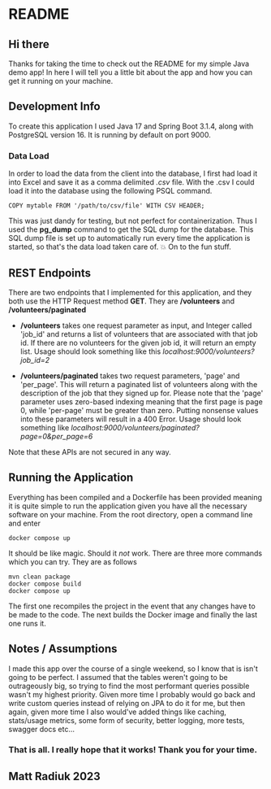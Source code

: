 # README

## Hi there
Thanks for taking the time to check out the README for my simple Java demo app! In here I will tell you a little bit about the app and how you can get it running on your machine. 

## Development Info

To create this application I used Java 17 and Spring Boot 3.1.4, along with PostgreSQL version 16. It is running by default on port 9000.

### Data Load

In order to load the data from the client into the database, I first had load it into Excel and save it as a comma delimited *.csv* file. With the .csv I could load it into the database using the following PSQL command.
```
COPY mytable FROM '/path/to/csv/file' WITH CSV HEADER;
```
This was just dandy for testing, but not perfect for containerization. Thus I used the **pg_dump** command to get the SQL dump for the database. This SQL dump file is set up to automatically run every time the application is started, so that's the data load taken care of. 💥 On to the fun stuff.

## REST Endpoints

There are two endpoints that I implemented for this application, and they both use the HTTP Request method **GET**. They are **/volunteers** and **/volunteers/paginated**
* **/volunteers** takes one request parameter as input, and Integer called 'job_id' and returns a list of volunteers that are associated with that job id. If there are no volunteers for the given job id, it will return an empty list. Usage should look something like this *localhost:9000/volunteers?job_id=2*

* **/volunteers/paginated** takes two request parameters, 'page' and 'per_page'. This will return a paginated list of volunteers along with the description of the job that they signed up for. Please note that the 'page' parameter uses zero-based indexing meaning that the first page is page 0, while 'per-page' must be greater than zero. Putting nonsense values into these parameters will result in a 400 Error. Usage should look something like *localhost:9000/volunteers/paginated?page=0&per_page=6*

Note that these APIs are not secured in any way. 

## Running the Application

Everything has been compiled and a Dockerfile has been provided meaning it is quite simple to run the application given you have all the necessary software on your machine. From the root directory, open a command line and enter 
```
docker compose up
```
It should be like magic. Should it *not* work. There are three more commands which you can try. They are as follows
```
mvn clean package
docker compose build
docker compose up
```
The first one recompiles the project in the event that any changes have to be made to the code. The next builds the Docker image and finally the last one runs it.  


## Notes / Assumptions

I made this app over the course of a single weekend, so I know that is isn't going to be perfect. I assumed that the tables weren't going to be outrageously big, so trying to find the most performant queries possible wasn't my highest priority. Given more time I probably would go back and write custom queries instead of relying on JPA to do it for me, but then again, given more time I also would've added things like caching, stats/usage metrics, some form of security, better logging, more tests, swagger docs etc...

### That is all. I really hope that it works! Thank you for your time.
## Matt Radiuk 2023